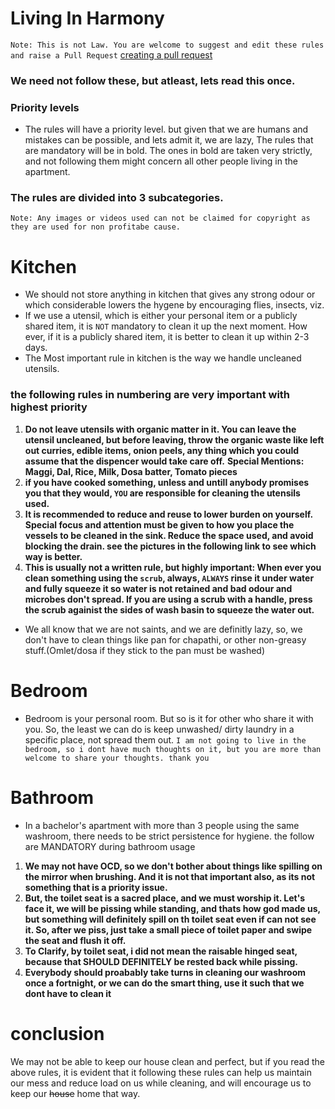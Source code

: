# Living In Harmony
`Note: This is not Law. You are welcome to suggest and edit these rules and raise a Pull Request`
[creating a pull request](https://help.github.com/articles/creating-a-pull-request)

### We need not follow these, but atleast, lets read this once.

### Priority levels
* The rules will have a priority level. but given that we are humans and mistakes can be possible, and lets admit it, we are lazy, The rules that are mandatory will be in bold. The ones in bold are taken very strictly, and not following them might concern all other people living in the apartment.

### The rules are divided into 3 subcategories. 
`Note: Any images or videos used can not be claimed for copyright as they are used for non profitabe cause.`
# Kitchen
* We should not store anything in kitchen that gives any strong odour or which considerable lowers the hygene by encouraging flies, insects, viz. 
* If we use a utensil, which is either your personal item or a publicly shared item, it is `NOT` mandatory to clean it up the next moment. How ever, if it is a publicly shared item, it is better to clean it up within 2-3 days.
* The Most important rule in kitchen is the way we handle uncleaned utensils. 

### the following rules in numbering are very important with highest priority

1. **Do not leave utensils with organic matter in it. You can leave the utensil uncleaned, but before leaving, throw the organic waste like left out curries, edible items, onion peels, any thing which you could assume that the dispencer would take care off.**
**Special Mentions: Maggi, Dal, Rice, Milk, Dosa batter, Tomato pieces** 
2. **if you have cooked something, unless and untill anybody promises you that they would, `YOU` are responsible for cleaning the utensils used.**
3. **It is recommended to reduce and reuse to lower burden on yourself. Special focus and attention must be given to how you place the vessels to be cleaned in the sink. Reduce the space used, and avoid blocking the drain. see the pictures in the following link to see which way is better.**
4. **This is usually not a written rule, but highly important: When ever you clean something using the `scrub`, always, `ALWAYS` rinse it under water and fully squeeze it so water is not retained and bad odour and microbes don't spread. If you are using a scrub with a handle, press the scrub againist the sides of wash basin to squeeze the water out.**

* We all know that we are not saints, and we are definitly lazy, so, we don't have to clean things like pan for chapathi, or other non-greasy stuff.(Omlet/dosa if they stick to the pan must be washed)

# Bedroom
* Bedroom is your personal room. But so is it for other who share it with you. So, the least we can do is keep unwashed/ dirty laundry in a specific place, not spread them out.
`I am not going to live in the bedroom, so i dont have much thoughts on it, but you are more than welcome to share your thoughts. thank you`

# Bathroom
* In a bachelor's apartment with more than 3 people using the same washroom, there needs to be strict persistence for hygiene.
the follow are MANDATORY during bathroom usage
1. **We may not have OCD, so we don't bother about things like spilling on the mirror when brushing. And it is not that important also, as its not something that is a priority issue.**
2. **But, the toilet seat is a sacred place, and we must worship it. Let's face it, we will be pissing while standing, and thats how god made us, but something will definitely spill on th toilet seat even if can not see it. So, after we piss, just take a small piece of toilet paper and swipe the seat and flush it off.**
3. **To Clarify, by toilet seat, i did not mean the raisable hinged seat, because that SHOULD DEFINITELY be rested back while pissing.**
4. **Everybody should proabably take turns in cleaning our washroom once a fortnight, or we can do the smart thing, use it such that we dont have to clean it**


# conclusion
We may not be able to keep our house clean and perfect, but if you read the above rules, it is evident that it following these rules can help us maintain our mess and reduce load on us while cleaning, and will encourage us to keep our ~~house~~ home that way. 
